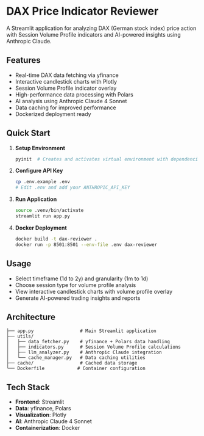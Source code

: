 # DAX Price Indicator Reviewer

A Streamlit application for analyzing DAX (German stock index) price action with Session Volume Profile indicators and AI-powered insights using Anthropic Claude.

## Features

- Real-time DAX data fetching via yfinance
- Interactive candlestick charts with Plotly
- Session Volume Profile indicator overlay
- High-performance data processing with Polars
- AI analysis using Anthropic Claude 4 Sonnet
- Data caching for improved performance
- Dockerized deployment ready

## Quick Start

1. **Setup Environment**
   ```bash
   pyinit  # Creates and activates virtual environment with dependencies
   ```

2. **Configure API Key**
   ```bash
   cp .env.example .env
   # Edit .env and add your ANTHROPIC_API_KEY
   ```

3. **Run Application**
   ```bash
   source .venv/bin/activate
   streamlit run app.py
   ```

4. **Docker Deployment**
   ```bash
   docker build -t dax-reviewer .
   docker run -p 8501:8501 --env-file .env dax-reviewer
   ```

## Usage

- Select timeframe (1d to 2y) and granularity (1m to 1d)
- Choose session type for volume profile analysis
- View interactive candlestick charts with volume profile overlay  
- Generate AI-powered trading insights and reports

## Architecture

```
├── app.py                 # Main Streamlit application
├── utils/
│   ├── data_fetcher.py    # yfinance + Polars data handling
│   ├── indicators.py      # Session Volume Profile calculations
│   ├── llm_analyzer.py    # Anthropic Claude integration
│   └── cache_manager.py   # Data caching utilities
├── cache/                 # Cached data storage
└── Dockerfile            # Container configuration
```

## Tech Stack

- **Frontend**: Streamlit
- **Data**: yfinance, Polars  
- **Visualization**: Plotly
- **AI**: Anthropic Claude 4 Sonnet
- **Containerization**: Docker